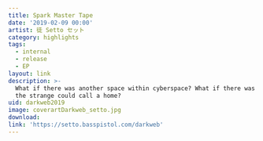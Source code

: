 ```yaml
---
title: Spark Master Tape
date: '2019-02-09 00:00'
artist: 徒 Setto セット
category: highlights
tags:
  - internal
  - release
  - EP
layout: link
description: >-
  What if there was another space within cyberspace? What if there was a place
  the strange could call a home?
uid: darkweb2019
image: coverartDarkweb_setto.jpg
download:
link: 'https://setto.basspistol.com/darkweb'
---
```

